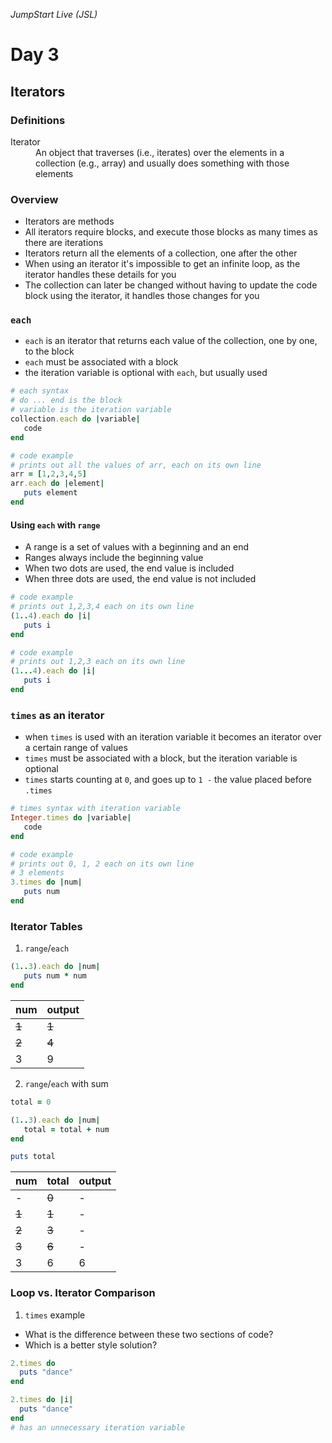 _JumpStart Live (JSL)_

# Day 3

## Iterators

### Definitions

<dl>
  <dt>Iterator</dt>
  <dd>An object that traverses (i.e., iterates) over the elements in a collection (e.g., array) and usually does something with those elements</dd>
</dl>

### Overview

* Iterators are methods
* All iterators require blocks, and execute those blocks as many times as there are iterations
* Iterators return all the elements of a collection, one after the other
* When using an iterator it's impossible to get an infinite loop, as the iterator handles these details for you
* The collection can later be changed without having to update the code block using the iterator, it handles those changes for you

### `each`

* `each` is an iterator that returns each value of the collection, one by one, to the block
* `each` must be associated with a block
* the iteration variable is optional with `each`, but usually used

```ruby
# each syntax
# do ... end is the block
# variable is the iteration variable
collection.each do |variable|
   code
end
```

```ruby
# code example
# prints out all the values of arr, each on its own line
arr = [1,2,3,4,5]
arr.each do |element|
   puts element
end
```

#### Using `each` with `range`

* A range is a set of values with a beginning and an end
* Ranges always include the beginning value
* When two dots are used, the end value is included
* When three dots are used, the end value is not included

```ruby
# code example
# prints out 1,2,3,4 each on its own line
(1..4).each do |i|
   puts i
end
```

```ruby
# code example
# prints out 1,2,3 each on its own line
(1...4).each do |i|
   puts i
end
```

### `times` as an iterator

* when `times` is used with an iteration variable it becomes an iterator over a certain range of values
* `times` must be associated with a block, but the iteration variable is optional
* `times` starts counting at `0`, and goes up to `1 -` the value placed before `.times`

```ruby
# times syntax with iteration variable
Integer.times do |variable|
   code
end
```

```ruby
# code example
# prints out 0, 1, 2 each on its own line
# 3 elements
3.times do |num|
   puts num
end
```

### Iterator Tables

1. `range`/`each`

```ruby
(1..3).each do |num|
   puts num * num
end
```

| num | output |
| :--- | :--- |
| ~~1~~ | ~~1~~ |
| ~~2~~ | ~~4~~ |
| 3 | 9 |

2. `range`/`each` with sum

```ruby
total = 0

(1..3).each do |num|
   total = total + num
end

puts total
```

| num | total | output |
| :--- | :--- | :--- |
| - | ~~0~~ | - |
| ~~1~~ | ~~1~~ | - |
| ~~2~~ | ~~3~~ | - |
| ~~3~~ | ~~6~~ | - |
| 3 | 6 | 6 |

### Loop vs. Iterator Comparison

1. `times` example

* What is the difference between these two sections of code?
* Which is a better style solution?

```ruby
2.times do
  puts "dance"
end
```

```ruby
2.times do |i|
  puts "dance"
end
# has an unnecessary iteration variable

```
